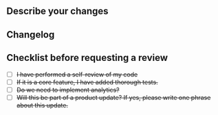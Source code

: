 <!-- Please make sure you have read CONTRIBUTING.md for developer guidelines on how to fill this out
-->

## Describe your changes

## Changelog

<!-- Uncomment relevent PR items and complete.

## ~~Issue ticket number and link~~

## ~~Github Issue Ticket(s)~~

## ~~Related Pull Requests~~

## ~~Screenshots~~
-->

<!-- Remove `~~` from relevant checklist items.
-->
## Checklist before requesting a review
- [ ] ~~I have performed a self-review of my code~~
- [ ] ~~If it is a core feature, I have added thorough tests.~~
- [ ] ~~Do we need to implement analytics?~~
- [ ] ~~Will this be part of a product update? If yes, please write one phrase about this update.~~
